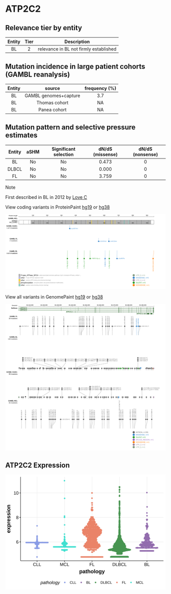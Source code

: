 # ATP2C2

## Relevance tier by entity

|Entity|Tier|Description                           |
|:------:|:----:|--------------------------------------|
|BL    |2   |relevance in BL not firmly established|

## Mutation incidence in large patient cohorts (GAMBL reanalysis)

|Entity|source               |frequency (%)|
|:------:|:---------------------:|:-------------:|
|BL    |GAMBL genomes+capture|3.7          |
|BL    |Thomas cohort        | NA          |
|BL    |Panea cohort         | NA          |

## Mutation pattern and selective pressure estimates

|Entity|aSHM|Significant selection|dN/dS (missense)|dN/dS (nonsense)|
|:------:|:----:|:---------------------:|:----------------:|:----------------:|
|BL    |No  |No                   |0.473           |0               |
|DLBCL |No  |No                   |0.000           |0               |
|FL    |No  |No                   |3.759           |0               |


> [!NOTE]
> First described in BL in 2012 by [Love C](https://pubmed.ncbi.nlm.nih.gov/23143597)


View coding variants in ProteinPaint [hg19](https://morinlab.github.io/LLMPP/GAMBL/ATP2C2_protein.html)  or [hg38](https://morinlab.github.io/LLMPP/GAMBL/ATP2C2_protein_hg38.html)

![image](images/proteinpaint/ATP2C2_NM_014861.svg)

View all variants in GenomePaint [hg19](https://morinlab.github.io/LLMPP/GAMBL/ATP2C2.html)  or [hg38](https://morinlab.github.io/LLMPP/GAMBL/ATP2C2_hg38.html)

![image](images/proteinpaint/ATP2C2.svg)
## ATP2C2 Expression
![image](images/gene_expression/ATP2C2_by_pathology.svg)
<!-- ORIGIN: loveGeneticLandscapeMutations2012 -->
<!-- BL: loveGeneticLandscapeMutations2012 -->
